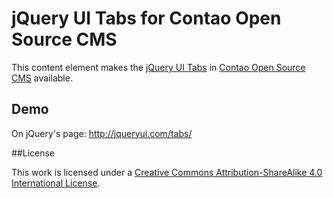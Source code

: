 # jQuery UI Tabs for Contao Open Source CMS

This content element makes the [jQuery UI Tabs](https://github.com/jquery/jquery-ui) in [Contao Open Source CMS](https://contao.org) available. 

## Demo

On jQuery's page: http://jqueryui.com/tabs/

##License

This work is licensed under a [Creative Commons Attribution-ShareAlike 4.0 International License](http://creativecommons.org/licenses/by-sa/4.0/).